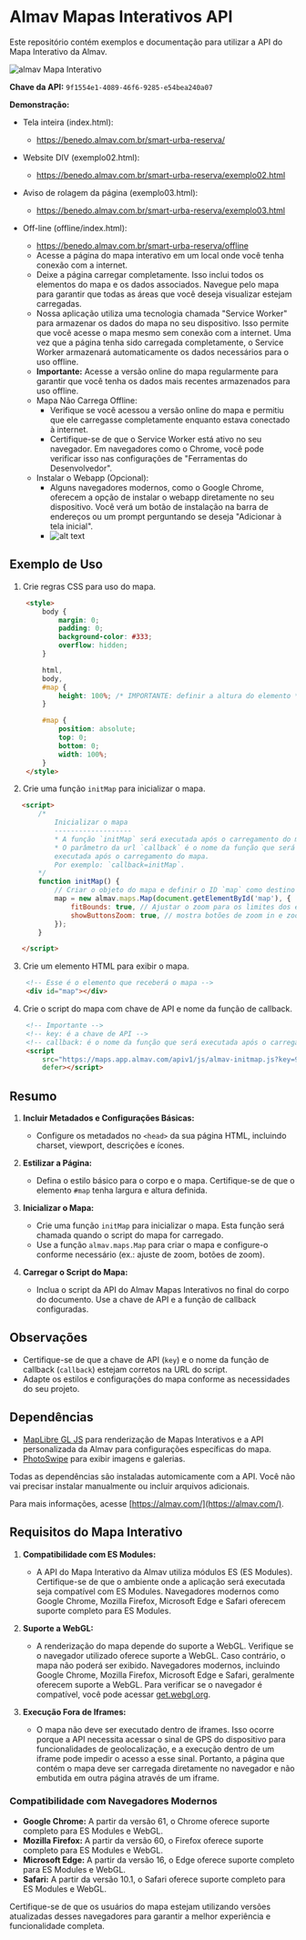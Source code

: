 # Almav Mapas Interativos API

Este repositório contém exemplos e documentação para utilizar a API do Mapa Interativo da Almav.

![almav Mapa Interativo](assets/images/screen01.png)

**Chave da API:** `9f1554e1-4089-46f6-9285-e54bea240a07`

**Demonstração:**

- Tela inteira (index.html): 
  - https://benedo.almav.com.br/smart-urba-reserva/

- Website DIV (exemplo02.html):
  - https://benedo.almav.com.br/smart-urba-reserva/exemplo02.html
  
- Aviso de rolagem da página (exemplo03.html):
  - https://benedo.almav.com.br/smart-urba-reserva/exemplo03.html
  
- Off-line (offline/index.html):
  - https://benedo.almav.com.br/smart-urba-reserva/offline
  - Acesse a página do mapa interativo em um local onde você tenha conexão com a internet.
  - Deixe a página carregar completamente. Isso inclui todos os elementos do mapa e os dados associados. Navegue pelo mapa para garantir que todas as áreas que você deseja visualizar estejam carregadas.
  - Nossa aplicação utiliza uma tecnologia chamada "Service Worker" para armazenar os dados do mapa no seu dispositivo. Isso permite que você acesse o mapa mesmo sem conexão com a internet. Uma vez que a página tenha sido carregada completamente, o Service Worker armazenará automaticamente os dados necessários para o uso offline.
  - **Importante:** Acesse a versão online do mapa regularmente para garantir que você tenha os dados mais recentes armazenados para uso offline.
  - Mapa Não Carrega Offline:
    - Verifique se você acessou a versão online do mapa e permitiu que ele carregasse completamente enquanto estava conectado à internet.
    - Certifique-se de que o Service Worker está ativo no seu navegador. Em navegadores como o Chrome, você pode verificar isso nas configurações de "Ferramentas do Desenvolvedor".
  - Instalar o Webapp (Opcional):
    - Alguns navegadores modernos, como o Google Chrome, oferecem a opção de instalar o webapp diretamente no seu dispositivo. Você verá um botão de instalação na barra de endereços ou um prompt perguntando se deseja "Adicionar à tela inicial".
    - ![alt text](assets/images/instalar.png)

## Exemplo de Uso

1. Crie regras CSS para uso do mapa.

```html
    <style>
        body {
            margin: 0;
            padding: 0;
            background-color: #333;
            overflow: hidden;
        }

        html,
        body,
        #map {
            height: 100%; /* IMPORTANTE: definir a altura do elemento */ 
        }

        #map {
            position: absolute;
            top: 0;
            bottom: 0;
            width: 100%;
        }
    </style>
```

2. Crie uma função `initMap` para inicializar o mapa.

 ```html
    <script>
        /*
            Inicializar o mapa
            -------------------
            * A função `initMap` será executada após o carregamento do mapa.
            * O parâmetro da url `callback` é o nome da função que será 
            executada após o carregamento do mapa. 
            Por exemplo: `callback=initMap`.
        */
        function initMap() {
            // Criar o objeto do mapa e definir o ID `map` como destino
            map = new almav.maps.Map(document.getElementById('map'), {
                fitBounds: true, // Ajustar o zoom para os limites dos elementos
                showButtonsZoom: true, // mostra botões de zoom in e zoom out
            });
        }

    </script>
```

3. Crie um elemento HTML para exibir o mapa.
   
```html
    <!-- Esse é o elemento que receberá o mapa -->
    <div id="map"></div>
```

4. Crie o script do mapa com chave de API e nome da função de callback.

```html
    <!-- Importante -->
    <!-- key: é a chave de API -->
    <!-- callback: é o nome da função que será executada após o carregamento do mapa -->
    <script
        src="https://maps.app.almav.com/apiv1/js/almav-initmap.js?key=9f1554e1-4089-46f6-9285-e54bea240a07&callback=initMap"
        defer></script>
```


## Resumo

1. **Incluir Metadados e Configurações Básicas:**
   - Configure os metadados no `<head>` da sua página HTML, incluindo charset, viewport, descrições e ícones.

2. **Estilizar a Página:**
   - Defina o estilo básico para o corpo e o mapa. Certifique-se de que o elemento `#map` tenha largura e altura definida.

3. **Inicializar o Mapa:**
   - Crie uma função `initMap` para inicializar o mapa. Esta função será chamada quando o script do mapa for carregado.
   - Use a função `almav.maps.Map` para criar o mapa e configure-o conforme necessário (ex.: ajuste de zoom, botões de zoom).

4. **Carregar o Script do Mapa:**
   - Inclua o script da API do Almav Mapas Interativos no final do corpo do documento. Use a chave de API e a função de callback configuradas.

## Observações

- Certifique-se de que a chave de API (`key`) e o nome da função de callback (`callback`) estejam corretos na URL do script.
- Adapte os estilos e configurações do mapa conforme as necessidades do seu projeto.

## Dependências

- [MapLibre GL JS](https://maplibre.org/) para renderização de Mapas Interativos e a API personalizada da Almav para configurações específicas do mapa.
- [PhotoSwipe](https://github.com/dimsemenov/PhotoSwipe) para exibir imagens e galerias.

Todas as dependências são instaladas automicamente com a API. Você não vai precisar instalar manualmente ou incluir arquivos adicionais.

Para mais informações, acesse [https://almav.com/](https://almav.com/).

## Requisitos do Mapa Interativo

1. **Compatibilidade com ES Modules:**
   - A API do Mapa Interativo da Almav utiliza módulos ES (ES Modules). Certifique-se de que o ambiente onde a aplicação será executada seja compatível com ES Modules. Navegadores modernos como Google Chrome, Mozilla Firefox, Microsoft Edge e Safari oferecem suporte completo para ES Modules.

2. **Suporte a WebGL:**
   - A renderização do mapa depende do suporte a WebGL. Verifique se o navegador utilizado oferece suporte a WebGL. Caso contrário, o mapa não poderá ser exibido. Navegadores modernos, incluindo Google Chrome, Mozilla Firefox, Microsoft Edge e Safari, geralmente oferecem suporte a WebGL. Para verificar se o navegador é compatível, você pode acessar [get.webgl.org](https://get.webgl.org/).

3. **Execução Fora de Iframes:**
   - O mapa não deve ser executado dentro de iframes. Isso ocorre porque a API necessita acessar o sinal de GPS do dispositivo para funcionalidades de geolocalização, e a execução dentro de um iframe pode impedir o acesso a esse sinal. Portanto, a página que contém o mapa deve ser carregada diretamente no navegador e não embutida em outra página através de um iframe.

### Compatibilidade com Navegadores Modernos

- **Google Chrome:** A partir da versão 61, o Chrome oferece suporte completo para ES Modules e WebGL.
- **Mozilla Firefox:** A partir da versão 60, o Firefox oferece suporte completo para ES Modules e WebGL.
- **Microsoft Edge:** A partir da versão 16, o Edge oferece suporte completo para ES Modules e WebGL.
- **Safari:** A partir da versão 10.1, o Safari oferece suporte completo para ES Modules e WebGL.

Certifique-se de que os usuários do mapa estejam utilizando versões atualizadas desses navegadores para garantir a melhor experiência e funcionalidade completa.